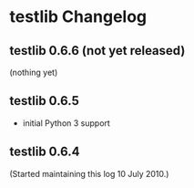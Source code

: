 # testlib Changelog


## testlib 0.6.6 (not yet released)

(nothing yet)

## testlib 0.6.5

- initial Python 3 support


## testlib 0.6.4

(Started maintaining this log 10 July 2010.)

